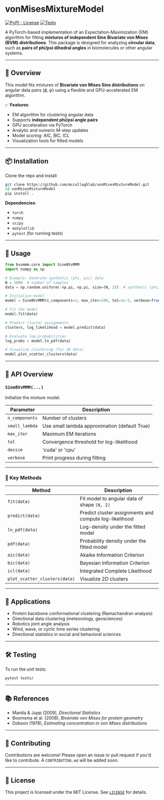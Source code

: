 # vonMisesMixtureModel

[![PyPI - License](https://img.shields.io/pypi/l/vonMisesMixtureModel)](LICENSE)
[![Tests](https://github.com/mccullaghlab/vonMisesMixtureModel/actions/workflows/ci.yml/badge.svg)](https://github.com/mccullaghlab/vonMisesMixtureModel/actions)

A PyTorch-based implementation of an Expectation-Maximization (EM) algorithm for fitting **mixtures of independent Sine Bivariate von Mises (BVM) distributions**. This package is designed for analyzing **circular data**, such as **pairs of phi/psi dihedral angles** in biomolecules or other angular systems.

---

## 📜 Overview

This model fits mixtures of **Bivariate von Mises Sine distributions** on angular data pairs $(\phi, \psi)$ using a flexible and GPU-accelerated EM algorithm.

✅ **Features**:

* EM algorithm for clustering angular data
* Supports **independent phi/psi angle pairs**
* GPU acceleration via PyTorch
* Analytic and numeric M-step updates
* Model scoring: AIC, BIC, ICL
* Visualization tools for fitted models

---

## 📦 Installation

Clone the repo and install:

```bash
git clone https://github.com/mccullaghlab/vonMisesMixtureModel.git
cd vonMisesMixtureModel
pip install .
```

**Dependencies**:

* `torch`
* `numpy`
* `scipy`
* `matplotlib`
* `pytest` (for running tests)

---

## 🧐 Usage

```python
from bvvmmm.core import SineBVvMMM
import numpy as np

# Example: Generate synthetic (phi, psi) data
N = 1000  # number of samples
data = np.random.uniform(-np.pi, np.pi, size=(N, 2))  # synthetic (phi, psi) data

# Initialize model
model = SineBVvMMM(n_components=3, max_iter=100, tol=1e-5, verbose=True)

# Fit the model
model.fit(data)

# Predict cluster assignments
clusters, log_likelihood = model.predict(data)

# Evaluate log-probabilities
log_probs = model.ln_pdf(data)

# Visualize clustering (for 2D data)
model.plot_scatter_clusters(data)
```

---

## 🧠 API Overview

### `SineBVvMMM(...)`

Initialize the mixture model.

| Parameter      | Description                                   |
| -------------- | --------------------------------------------- |
| `n_components` | Number of clusters                            |
| `small_lambda` | Use small lambda approximation (default True) |
| `max_iter`     | Maximum EM iterations                         |
| `tol`          | Convergence threshold for log-likelihood      |
| `device`       | 'cuda' or 'cpu'                               |
| `verbose`      | Print progress during fitting                 |

---

### 🔧 Key Methods

| Method                        | Description                                            |
| ----------------------------- | ------------------------------------------------------ |
| `fit(data)`                   | Fit model to angular data of shape `(N, 2)`            |
| `predict(data)`               | Predict cluster assignments and compute log-likelihood |
| `ln_pdf(data)`                | Log-density under the fitted model                     |
| `pdf(data)`                   | Probability density under the fitted model             |
| `aic(data)`                   | Akaike Information Criterion                           |
| `bic(data)`                   | Bayesian Information Criterion                         |
| `icl(data)`                   | Integrated Complete Likelihood                         |
| `plot_scatter_clusters(data)` | Visualize 2D clusters                                  |

---

## 🧬 Applications

* Protein backbone conformational clustering (Ramachandran analysis)
* Directional data clustering (meteorology, geosciences)
* Robotics joint angle analysis
* Wind, wave, or cyclic time series clustering
* Directional statistics in social and behavioral sciences

---

## 🛠️ Testing

To run the unit tests:

```bash
pytest tests/
```

---

## 📚 References

* Mardia & Jupp (2009), *Directional Statistics*
* Boomsma et al. (2008), *Bivariate von Mises for protein geometry*
* Dobson (1978), *Estimating concentration in von Mises distributions*

---

## 🙌 Contributing

Contributions are welcome! Please open an issue or pull request if you'd like to contribute. A `CONTRIBUTING.md` will be added soon.

---

## 📄 License

This project is licensed under the MIT License. See [`LICENSE`](LICENSE) for details.

